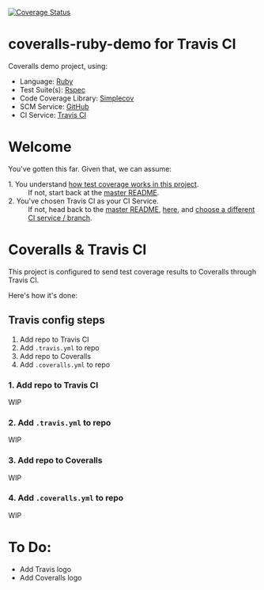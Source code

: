 [![Coverage Status](https://coveralls.io/repos/github/afinetooth/coveralls-demo-ruby/badge.svg?branch=travis)](https://coveralls.io/github/afinetooth/coveralls-demo-ruby?branch=travis)

# coveralls-ruby-demo for Travis CI

Coveralls demo project, using:

* Language: [Ruby](https://www.ruby-lang.org/) 
* Test Suite(s): [Rspec](https://rspec.info/) 
* Code Coverage Library: [Simplecov](https://github.com/colszowka/simplecov)
* SCM Service: [GitHub](https://github.com/)
* CI Service: [Travis CI](https://travis-ci.com/)

# Welcome

You've gotten this far. Given that, we can assume:
   
<dl>
  <dt>1. You understand <a href="https://github.com/afinetooth/coveralls-demo-ruby#1-understand-test-coverage-in-this-project">how test coverage works in this project</a>.</dt>
  <dd>If not, start back at the <a href="https://github.com/afinetooth/coveralls-demo-ruby">master README</a>.</dd>

  <dt>2. You've chosen Travis CI as your CI Service.</dt>
  <dd>If not, head back to the <a href="https://github.com/afinetooth/coveralls-demo-ruby">master README</a>, <a href="https://github.com/afinetooth/coveralls-demo-ruby#4-configure-this-project-to-use-coveralls">here</a>, and <a href="https://github.com/afinetooth/coveralls-demo-ruby#which-ci-service-will-you-use">choose a different CI service / branch</a>.</dd>
</dl>

# Coveralls & Travis CI

This project is configured to send test coverage results to Coveralls through Travis CI. 

Here's how it's done:

## Travis config steps

1. Add repo to Travis CI
2. Add `.travis.yml` to repo
3. Add repo to Coveralls
4. Add `.coveralls.yml` to repo

### 1. Add repo to Travis CI

WIP

### 2. Add `.travis.yml` to repo

WIP

### 3. Add repo to Coveralls

WIP

### 4. Add `.coveralls.yml` to repo

WIP

# To Do:
* Add Travis logo
* Add Coveralls logo
